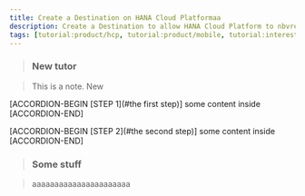 ```yaml
---
title: Create a Destination on HANA Cloud Platformaa
description: Create a Destination to allow HANA Cloud Platform to nbvread/write data
tags: [tutorial:product/hcp, tutorial:product/mobile, tutorial:interest/gettingstarted]
---
```


>### New tutor

>This is a note. New


[ACCORDION-BEGIN [STEP 1](#the first step)] some content inside [ACCORDION-END]

[ACCORDION-BEGIN [STEP 2](#the second step)] some content inside [ACCORDION-END]

>### Some stuff

>aaaaaaaaaaaaaaaaaaaaaa

